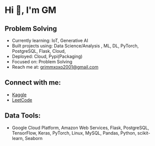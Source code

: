 # Hi 👋, I'm GM
## Problem Solving 

- Currently learning: IoT, Generative AI
- Built projects using: Data Science/Analysis , ML, DL, PyTorch, PostgreSQL, Flask, Cloud, 
- Deployed: Cloud, Pypi(Packaging)
- Focused on: Problem Solving
- Reach me at: grimmxoxo2001@gmail.com

## Connect with me:
- [Kaggle](https://kaggle.com/dk123891)
- [LeetCode](https://www.leetcode.com/grimmxoxo)

## Data Tools:
- Google Cloud Platform, Amazon Web Services, Flask, PostgreSQL, TensorFlow, Keras, PyTorch, Linux, MySQL, Pandas, Python, scikit-learn, Seaborn
